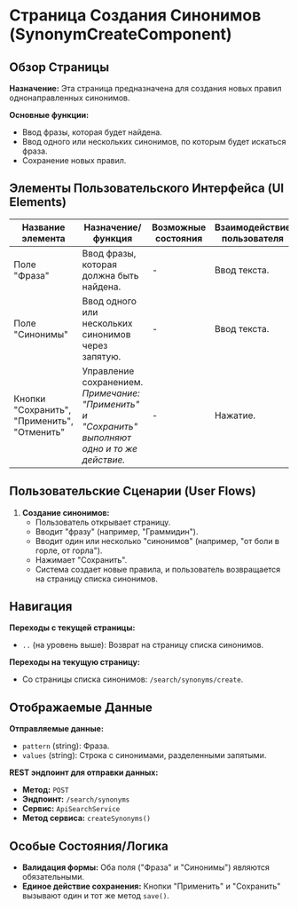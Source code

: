 # Страница Создания Синонимов (SynonymCreateComponent)

## Обзор Страницы

**Назначение:** Эта страница предназначена для создания новых правил однонаправленных синонимов.

**Основные функции:**
-   Ввод фразы, которая будет найдена.
-   Ввод одного или нескольких синонимов, по которым будет искаться фраза.
-   Сохранение новых правил.

## Элементы Пользовательского Интерфейса (UI Elements)

| Название элемента | Назначение/функция | Возможные состояния | Взаимодействие пользователя |
| --- | --- | --- | --- |
| Поле "Фраза" | Ввод фразы, которая должна быть найдена. | - | Ввод текста. |
| Поле "Синонимы" | Ввод одного или нескольких синонимов через запятую. | - | Ввод текста. |
| Кнопки "Сохранить", "Применить", "Отменить" | Управление сохранением. *Примечание: "Применить" и "Сохранить" выполняют одно и то же действие.* | - | Нажатие. |

## Пользовательские Сценарии (User Flows)

1.  **Создание синонимов:**
    -   Пользователь открывает страницу.
    -   Вводит "фразу" (например, "Граммидин").
    -   Вводит один или несколько "синонимов" (например, "от боли в горле, от горла").
    -   Нажимает "Сохранить".
    -   Система создает новые правила, и пользователь возвращается на страницу списка синонимов.

## Навигация

**Переходы с текущей страницы:**
-   `..` (на уровень выше): Возврат на страницу списка синонимов.

**Переходы на текущую страницу:**
-   Со страницы списка синонимов: `/search/synonyms/create`.

## Отображаемые Данные

**Отправляемые данные:**
-   `pattern` (string): Фраза.
-   `values` (string): Строка с синонимами, разделенными запятыми.

**REST эндпоинт для отправки данных:**
-   **Метод:** `POST`
-   **Эндпоинт:** `/search/synonyms`
-   **Сервис:** `ApiSearchService`
-   **Метод сервиса:** `createSynonyms()`

## Особые Состояния/Логика

-   **Валидация формы:** Оба поля ("Фраза" и "Синонимы") являются обязательными.
-   **Единое действие сохранения:** Кнопки "Применить" и "Сохранить" вызывают один и тот же метод `save()`.
